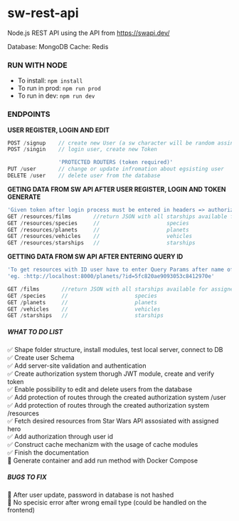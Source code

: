 # sw-rest-api
Node.js REST API using the API from https://swapi.dev/

Database: MongoDB
Cache:    Redis

### RUN WITH NODE
* To install: `npm install`
* To run in prod: `npm run prod`
* To run in dev: `npm run dev`

### ENDPOINTS 
 **USER REGISTER, LOGIN AND EDIT**
```javascript
POST /signup    // create new User (a sw character will be random assing to new User)
POST /singin    // login user, create new Token

                'PROTECTED ROUTERS (token required)'
PUT /user       // change or update infromation about egsisting user 
DELETE /user    // delete user from the database
```

 **GETING DATA FROM SW API AFTER USER REGISTER, LOGIN AND TOKEN GENERATE**

```javascript
'Given token after login process must be entered in headers => authorization'
GET /resources/films       //return JSON with all starships available for assigned HERO
GET /resources/species     //                     species 
GET /resources/planets     //                     planets
GET /resources/vehicles    //                     vehicles 
GET /resources/starships   //                     starships
```

 **GETTING DATA FROM SW API AFTER ENTERING QUERY ID**
```javascript
'To get resources with ID user have to enter Query Params after name of the resources'
'eg. :http://localhost:8000/planets/?id=5fc820ae9093053c8412970e'

GET /films       //return JSON with all starships available for assigned HERO
GET /species     //                     species 
GET /planets     //                     planets
GET /vehicles    //                     vehicles 
GET /starships   //                     starships
```

##### WHAT TO DO LIST
:white_check_mark:     Shape folder structure, install modules, test local server, connect to DB    
:white_check_mark:     Create user Schema    
:white_check_mark:     Add server-site validation and authentication  
:white_check_mark:     Create authorization system thorugh JWT module, create and verify token    
:white_check_mark:     Enable possibility to edit and delete users from the database    
:white_check_mark:     Add protection of routes through the created authorization system /user   
:white_check_mark:     Add protection of routes through the created authorization system /resources  
:white_check_mark:     Fetch desired resources from Star Wars API assosiated with assigned hero    
:white_check_mark:     Add authorization through user id  
:white_check_mark:     Construct cache mechanizm with the usage of cache modules  
:white_check_mark:     Finish the documentation  
:black_square_button:  Generate container and add run method with Docker Compose  

##### BUGS TO FIX

:black_square_button:  After user update, password in database is not hashed  
:black_square_button:  No specisic error after wrong email type (could be handled on the frontend)

